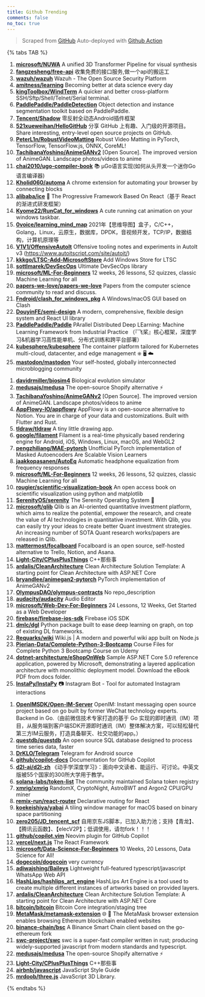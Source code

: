 ```yaml
---
title: Github Trending
comments: false
no_toc: true
---
```


> Scraped from [GitHub](https://github.com/trending)
Auto-deployed with [Github Action](https://docs.github.com/en/actions)

{% tabs TAB %}
<!-- tab Daily -->
1. [**microsoft/NUWA**](https://github.com/microsoft/NUWA)
A unified 3D Transformer Pipeline for visual synthesis
2. [**fangzesheng/free-api**](https://github.com/fangzesheng/free-api)
收集免费的接口服务,做一个api的搬运工
3. [**wazuh/wazuh**](https://github.com/wazuh/wazuh)
Wazuh - The Open Source Security Platform
4. [**amitness/learning**](https://github.com/amitness/learning)
Becoming better at data science every day
5. [**kingToolbox/WindTerm**](https://github.com/kingToolbox/WindTerm)
A quicker and better cross-platform SSH/Sftp/Shell/Telnet/Serial terminal.
6. [**PaddlePaddle/PaddleDetection**](https://github.com/PaddlePaddle/PaddleDetection)
Object detection and instance segmentation toolkit based on PaddlePaddle.
7. [**Tencent/Shadow**](https://github.com/Tencent/Shadow)
零反射全动态Android插件框架
8. [**521xueweihan/HelloGitHub**](https://github.com/521xueweihan/HelloGitHub)
分享 GitHub 上有趣、入门级的开源项目。Share interesting, entry-level open source projects on GitHub.
9. [**PeterL1n/RobustVideoMatting**](https://github.com/PeterL1n/RobustVideoMatting)
Robust Video Matting in PyTorch, TensorFlow, TensorFlow.js, ONNX, CoreML!
10. [**TachibanaYoshino/AnimeGANv2**](https://github.com/TachibanaYoshino/AnimeGANv2)
[Open Source]. The improved version of AnimeGAN. Landscape photos/videos to anime
11. [**chai2010/ugo-compiler-book**](https://github.com/chai2010/ugo-compiler-book)
📚 µGo语言实现(如何从头开发一个迷你Go语言编译器)
12. [**Kholid060/automa**](https://github.com/Kholid060/automa)
A chrome extension for automating your browser by connecting blocks
13. [**alibaba/ice**](https://github.com/alibaba/ice)
🚀 The Progressive Framework Based On React（基于 React 的渐进式研发框架）
14. [**Kyome22/RunCat_for_windows**](https://github.com/Kyome22/RunCat_for_windows)
A cute running cat animation on your windows taskbar.
15. [**0voice/learning_mind_map**](https://github.com/0voice/learning_mind_map)
2021年【思维导图】盒子，C/C++，Golang，Linux，云原生，数据库，DPDK，音视频开发，TCP/IP，数据结构，计算机原理等
16. [**V1V1/OffensiveAutoIt**](https://github.com/V1V1/OffensiveAutoIt)
Offensive tooling notes and experiments in AutoIt v3 (https://www.autoitscript.com/site/autoit/)
17. [**kkkgo/LTSC-Add-MicrosoftStore**](https://github.com/kkkgo/LTSC-Add-MicrosoftStore)
Add Windows Store for LTSC
18. [**sottlmarek/DevSecOps**](https://github.com/sottlmarek/DevSecOps)
Ultimate DevSecOps library
19. [**microsoft/ML-For-Beginners**](https://github.com/microsoft/ML-For-Beginners)
12 weeks, 26 lessons, 52 quizzes, classic Machine Learning for all
20. [**papers-we-love/papers-we-love**](https://github.com/papers-we-love/papers-we-love)
Papers from the computer science community to read and discuss.
21. [**Fndroid/clash_for_windows_pkg**](https://github.com/Fndroid/clash_for_windows_pkg)
A Windows/macOS GUI based on Clash
22. [**DouyinFE/semi-design**](https://github.com/DouyinFE/semi-design)
A modern, comprehensive, flexible design system and React UI library
23. [**PaddlePaddle/Paddle**](https://github.com/PaddlePaddle/Paddle)
PArallel Distributed Deep LEarning: Machine Learning Framework from Industrial Practice （『飞桨』核心框架，深度学习&机器学习高性能单机、分布式训练和跨平台部署）
24. [**kubesphere/kubesphere**](https://github.com/kubesphere/kubesphere)
The container platform tailored for Kubernetes multi-cloud, datacenter, and edge management ⎈ 🖥 ☁️
25. [**mastodon/mastodon**](https://github.com/mastodon/mastodon)
Your self-hosted, globally interconnected microblogging community
<!-- endtab -->
<!-- tab Weekly -->
1. [**davidrmiller/biosim4**](https://github.com/davidrmiller/biosim4)
Biological evolution simulator
2. [**medusajs/medusa**](https://github.com/medusajs/medusa)
The open-source Shopify alternative ⚡️
3. [**TachibanaYoshino/AnimeGANv2**](https://github.com/TachibanaYoshino/AnimeGANv2)
[Open Source]. The improved version of AnimeGAN. Landscape photos/videos to anime
4. [**AppFlowy-IO/appflowy**](https://github.com/AppFlowy-IO/appflowy)
AppFlowy is an open-source alternative to Notion. You are in charge of your data and customizations. Built with Flutter and Rust.
5. [**tldraw/tldraw**](https://github.com/tldraw/tldraw)
A tiny little drawing app.
6. [**google/filament**](https://github.com/google/filament)
Filament is a real-time physically based rendering engine for Android, iOS, Windows, Linux, macOS, and WebGL2
7. [**pengzhiliang/MAE-pytorch**](https://github.com/pengzhiliang/MAE-pytorch)
Unofficial PyTorch implementation of Masked Autoencoders Are Scalable Vision Learners
8. [**jaakkopasanen/AutoEq**](https://github.com/jaakkopasanen/AutoEq)
Automatic headphone equalization from frequency responses
9. [**microsoft/ML-For-Beginners**](https://github.com/microsoft/ML-For-Beginners)
12 weeks, 26 lessons, 52 quizzes, classic Machine Learning for all
10. [**rougier/scientific-visualization-book**](https://github.com/rougier/scientific-visualization-book)
An open access book on scientific visualization using python and matplotlib
11. [**SerenityOS/serenity**](https://github.com/SerenityOS/serenity)
The Serenity Operating System 🐞
12. [**microsoft/qlib**](https://github.com/microsoft/qlib)
Qlib is an AI-oriented quantitative investment platform, which aims to realize the potential, empower the research, and create the value of AI technologies in quantitative investment. With Qlib, you can easily try your ideas to create better Quant investment strategies. An increasing number of SOTA Quant research works/papers are released in Qlib.
13. [**mattermost/focalboard**](https://github.com/mattermost/focalboard)
Focalboard is an open source, self-hosted alternative to Trello, Notion, and Asana.
14. [**Light-City/CPlusPlusThings**](https://github.com/Light-City/CPlusPlusThings)
C++那些事
15. [**ardalis/CleanArchitecture**](https://github.com/ardalis/CleanArchitecture)
Clean Architecture Solution Template: A starting point for Clean Architecture with ASP.NET Core
16. [**bryandlee/animegan2-pytorch**](https://github.com/bryandlee/animegan2-pytorch)
PyTorch implementation of AnimeGANv2
17. [**OlympusDAO/olympus-contracts**](https://github.com/OlympusDAO/olympus-contracts)
No repo_description
18. [**audacity/audacity**](https://github.com/audacity/audacity)
Audio Editor
19. [**microsoft/Web-Dev-For-Beginners**](https://github.com/microsoft/Web-Dev-For-Beginners)
24 Lessons, 12 Weeks, Get Started as a Web Developer
20. [**firebase/firebase-ios-sdk**](https://github.com/firebase/firebase-ios-sdk)
Firebase iOS SDK
21. [**dmlc/dgl**](https://github.com/dmlc/dgl)
Python package built to ease deep learning on graph, on top of existing DL frameworks.
22. [**Requarks/wiki**](https://github.com/Requarks/wiki)
Wiki.js | A modern and powerful wiki app built on Node.js
23. [**Pierian-Data/Complete-Python-3-Bootcamp**](https://github.com/Pierian-Data/Complete-Python-3-Bootcamp)
Course Files for Complete Python 3 Bootcamp Course on Udemy
24. [**dotnet-architecture/eShopOnWeb**](https://github.com/dotnet-architecture/eShopOnWeb)
Sample ASP.NET Core 5.0 reference application, powered by Microsoft, demonstrating a layered application architecture with monolithic deployment model. Download the eBook PDF from docs folder.
25. [**InstaPy/InstaPy**](https://github.com/InstaPy/InstaPy)
📷 Instagram Bot - Tool for automated Instagram interactions
<!-- endtab -->
<!-- tab Monthly -->
1. [**OpenIMSDK/Open-IM-Server**](https://github.com/OpenIMSDK/Open-IM-Server)
OpenIM: Instant messaging open source project based on go built by former WeChat technology experts. Backend in Go.（由前微信技术专家打造的基于 Go 实现的即时通讯（IM）项目，从服务端到客户端SDK开源即时通讯（IM）整体解决方案，可以轻松替代第三方IM云服务，打造具备聊天、社交功能的app。）
2. [**questdb/questdb**](https://github.com/questdb/questdb)
An open source SQL database designed to process time series data, faster
3. [**DrKLO/Telegram**](https://github.com/DrKLO/Telegram)
Telegram for Android source
4. [**github/copilot-docs**](https://github.com/github/copilot-docs)
Documentation for GitHub Copilot
5. [**d2l-ai/d2l-zh**](https://github.com/d2l-ai/d2l-zh)
《动手学深度学习》：面向中文读者、能运行、可讨论。中英文版被55个国家的300所大学用于教学。
6. [**solana-labs/token-list**](https://github.com/solana-labs/token-list)
The community maintained Solana token registry
7. [**xmrig/xmrig**](https://github.com/xmrig/xmrig)
RandomX, CryptoNight, AstroBWT and Argon2 CPU/GPU miner
8. [**remix-run/react-router**](https://github.com/remix-run/react-router)
Declarative routing for React
9. [**koekeishiya/yabai**](https://github.com/koekeishiya/yabai)
A tiling window manager for macOS based on binary space partitioning
10. [**zero205/JD_tencent_scf**](https://github.com/zero205/JD_tencent_scf)
自用京东JS脚本，已加入助力池；支持【青龙】、【腾讯云函数】、【elecV2P】；低调使用，请勿fork！！！
11. [**github/copilot.vim**](https://github.com/github/copilot.vim)
Neovim plugin for GitHub Copilot
12. [**vercel/next.js**](https://github.com/vercel/next.js)
The React Framework
13. [**microsoft/Data-Science-For-Beginners**](https://github.com/microsoft/Data-Science-For-Beginners)
10 Weeks, 20 Lessons, Data Science for All!
14. [**dogecoin/dogecoin**](https://github.com/dogecoin/dogecoin)
very currency
15. [**adiwajshing/Baileys**](https://github.com/adiwajshing/Baileys)
Lightweight full-featured typescript/javascript WhatsApp Web API
16. [**HashLips/hashlips_art_engine**](https://github.com/HashLips/hashlips_art_engine)
HashLips Art Engine is a tool used to create multiple different instances of artworks based on provided layers.
17. [**ardalis/CleanArchitecture**](https://github.com/ardalis/CleanArchitecture)
Clean Architecture Solution Template: A starting point for Clean Architecture with ASP.NET Core
18. [**bitcoin/bitcoin**](https://github.com/bitcoin/bitcoin)
Bitcoin Core integration/staging tree
19. [**MetaMask/metamask-extension**](https://github.com/MetaMask/metamask-extension)
🌐 🔌 The MetaMask browser extension enables browsing Ethereum blockchain enabled websites
20. [**binance-chain/bsc**](https://github.com/binance-chain/bsc)
A Binance Smart Chain client based on the go-ethereum fork
21. [**swc-project/swc**](https://github.com/swc-project/swc)
swc is a super-fast compiler written in rust; producing widely-supported javascript from modern standards and typescript.
22. [**medusajs/medusa**](https://github.com/medusajs/medusa)
The open-source Shopify alternative ⚡️
23. [**Light-City/CPlusPlusThings**](https://github.com/Light-City/CPlusPlusThings)
C++那些事
24. [**airbnb/javascript**](https://github.com/airbnb/javascript)
JavaScript Style Guide
25. [**mrdoob/three.js**](https://github.com/mrdoob/three.js)
JavaScript 3D Library.
<!-- endtab -->
{% endtabs %}

